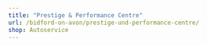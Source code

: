 ```yaml
---
title: "Prestige & Performance Centre"
url: /bidford-on-avon/prestige-und-performance-centre/
shop: Autoservice
---
```

